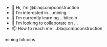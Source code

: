 - 👋 Hi, I’m @blaqcompconstruction
- 👀 I’m interested in ...mining
- 🌱 I’m currently learning ...bitcoin
- 💞️ I’m looking to collaborate on ...
- 📫 How to reach me ...blaqcompconstruction

<!---
blaqcompconstruction/blaqcompconstruction is a ✨ special ✨ repository because its `README.md` (this file) appears on your GitHub profile.
You can click the Preview link to take a look at your changes.
--->mining bitcoins
